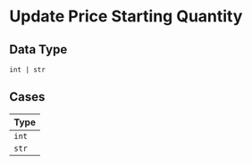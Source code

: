 
# Update Price Starting Quantity

## Data Type

`int | str`

## Cases

| Type |
|  --- |
| `int` |
| `str` |

